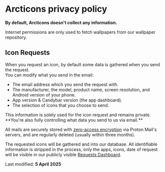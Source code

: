<h1>Arcticons privacy policy</h1>

<b>By default, Arcticons doesn't collect any information.</b>

<p>Internet permissions are only used to fetch wallpapers from our wallpaper repository.</p>

<h2>Icon Requests</h2>

<p>When you request an icon, by default some data is gathered when you send the request.<br>
You can modify what you send in the email:</p>
<ul>
<li>The email address which you send the request with.</li>
<li>The manufacturer, the model, product name, screen resolution, and Android version of your phone.</li>
<li>App version & Candybar version (the app dashboard).</li>
<li>The selection of icons that you choose to send.</li>
</ul>

<p>This information is solely used for the icon request and remains private. **You're also fully controlling what data you send to us via email.**</p>

<p>All mails are securely stored with <a href="https://proton.me/security/zero-access-encryption">zero-access encryption</a> via Proton Mail's servers, and are regularly deleted (usually within three months).</p>

<p>The requested icons will be gathered and into our database. All identifiable information is stripped in the process, only the apps, icons, date of request will be visible in our publicly visible <a href="https://arcticons.com/requests.html">Requests Dashboard</a>.</p>

<p>Last modified:
<b>5 April 2025</b></p>
